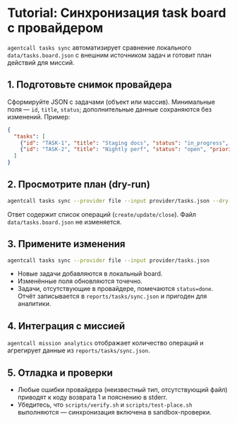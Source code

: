 # Tutorial: Синхронизация task board с провайдером

`agentcall tasks sync` автоматизирует сравнение локального `data/tasks.board.json` с внешним источником задач и готовит план действий для миссий.

## 1. Подготовьте снимок провайдера
Сформируйте JSON с задачами (объект или массив). Минимальные поля — `id`, `title`, `status`; дополнительные данные сохраняются без изменений. Пример:
```json
{
  "tasks": [
    {"id": "TASK-1", "title": "Staging docs", "status": "in_progress", "priority": "P1"},
    {"id": "TASK-2", "title": "Nightly perf", "status": "open", "priority": "P0"}
  ]
}
```

## 2. Просмотрите план (dry-run)
```bash
agentcall tasks sync --provider file --input provider/tasks.json --dry-run --json
```
Ответ содержит список операций (`create/update/close`). Файл `data/tasks.board.json` не изменяется.

## 3. Примените изменения
```bash
agentcall tasks sync --provider file --input provider/tasks.json
```
- Новые задачи добавляются в локальный board.
- Изменённые поля обновляются точечно.
- Задачи, отсутствующие в провайдере, помечаются `status=done`.
Отчёт записывается в `reports/tasks/sync.json` и пригоден для аналитики.

## 4. Интеграция с миссией
`agentcall mission analytics` отображает количество операций и агрегирует данные из `reports/tasks/sync.json`.

## 5. Отладка и проверки
- Любые ошибки провайдера (неизвестный тип, отсутствующий файл) приводят к коду возврата 1 и пояснению в stderr.
- Убедитесь, что `scripts/verify.sh` и `scripts/test-place.sh` выполняются — синхронизация включена в sandbox-проверки.
